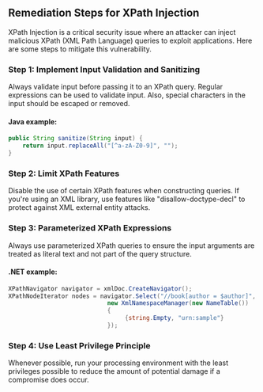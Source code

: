 

## Remediation Steps for XPath Injection

XPath Injection is a critical security issue where an attacker can inject malicious XPath (XML Path Language) queries to exploit applications. Here are some steps to mitigate this vulnerability.

### Step 1: Implement Input Validation and Sanitizing
Always validate input before passing it to an XPath query. Regular expressions can be used to validate input. Also, special characters in the input should be escaped or removed.

#### Java example:

```java
public String sanitize(String input) {
    return input.replaceAll("[^a-zA-Z0-9]", "");
}
```

### Step 2: Limit XPath Features
Disable the use of certain XPath features when constructing queries. If you're using an XML library, use features like "disallow-doctype-decl" to protect against XML external entity attacks.

### Step 3: Parameterized XPath Expressions
Always use parameterized XPath queries to ensure the input arguments are treated as literal text and not part of the query structure.

#### .NET example:

```csharp
XPathNavigator navigator = xmlDoc.CreateNavigator();
XPathNodeIterator nodes = navigator.Select("//book[author = $author]", 
                            new XmlNamespaceManager(new NameTable())
                            {
                                 {string.Empty, "urn:sample"}
                            });
```

### Step 4: Use Least Privilege Principle
Whenever possible, run your processing environment with the least privileges possible to reduce the amount of potential damage if a compromise does occur.